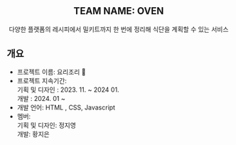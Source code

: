 # 
<div align="center">
<h2>TEAM NAME: OVEN<br>
</h2>
다양한 플랫폼의 레시피에서 밀키트까지 한 번에 정리해 식단을 계획할 수 있는 서비스 
</div>

## 개요
- 프로젝트 이름: 요리조리 🍴 
- 프로젝트 지속기간: <br>
    기획 및 디자인 : 2023. 11. ~ 2024 01. <br>
    개발 : 2024. 01 ~ 
- 개발 언어: HTML , CSS, Javascript 
- 멤버: <br>
    기획 및 디자인: 정지영<br>
    개발: 황지은
